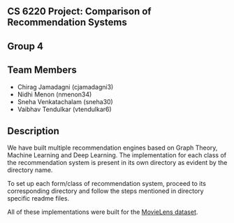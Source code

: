 ## CS 6220 Project: Comparison of Recommendation Systems

## Group 4

## Team Members

- Chirag Jamadagni (cjamadagni3)
- Nidhi Menon (nmenon34)
- Sneha Venkatachalam (sneha30)
- Vaibhav Tendulkar (vtendulkar6)

## Description

We have built multiple recommendation engines based on Graph Theory, Machine Learning and Deep Learning. The implementation for each class of the recommendation system is present in its own directory as evident by the directory name.

To set up each form/class of recommendation system, proceed to its corresponding directory and follow the steps mentioned in directory specific readme files.

All of these implementations were built for the [MovieLens dataset](https://grouplens.org/datasets/movielens/).
